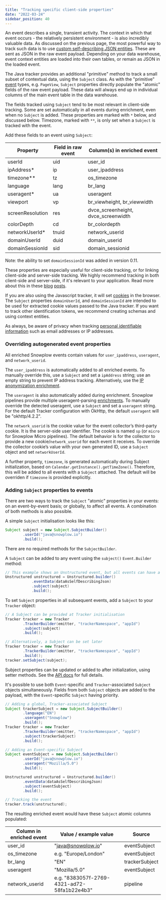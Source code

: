 ```yaml
---
title: "Tracking specific client-side properties"
date: "2022-03-24"
sidebar_position: 40
---
```


An event describes a single, transient activity. The context in which that event occurs - the relatively persistent environment - is also incredibly valuable data. As discussed on the previous page, the most powerful way to track such data is to use [custom self-describing JSON entities](/docs/sources/trackers/java-tracker/previous-versions/java-tracker-v0-12/custom-tracking-using-schemas/index.md). These are sent as JSON in the raw event payload. Depending on your data warehouse, event context entities are loaded into their own tables, or remain as JSON in the loaded event.

The Java tracker provides an additional "primitive" method to track a small subset of contextual data, using the `Subject` class. As with the "primitive" [event](/docs/sources/trackers/java-tracker/previous-versions/java-tracker-v0-12/tracking-events/index.md) types, e.g. `PageView`, `Subject` properties directly populate the "atomic" fields of the raw event payload. These data will always end up in individual columns of the main event table in the data warehouse.

The fields tracked using `Subject` tend to be most relevant in client-side tracking. Some are set automatically in all events during enrichment, even when no `Subject` is added. These properties are marked with `*` below, and discussed below. Timezone, marked with `**`, is only set when a `Subject` is tracked with the event.

Add these fields to an event using `Subject`:

| Property         | Field in raw event | Column(s) in enriched event           |
|------------------|--------------------|---------------------------------------|
| userId           | uid                | user_id                              |
| ipAddress\*      | ip                 | user_ipaddress                       |
| timezone\*\*     | tz                 | os_timezone                          |
| language         | lang               | br_lang                              |
| useragent\*      | ua                 | useragent                             |
| viewport         | vp                 | br_viewheight, br_viewwidth         |
| screenResolution | res                | dvce_screenheight, dvce_screenwidth |
| colorDepth       | cd                 | br_colordepth                        |
| networkUserId\*  | tnuid              | network_userid                       |
| domainUserId     | duid               | domain_userid                        |
| domainSessionId  | sid                | domain_sessionid                     |

Note: the ability to set `domainSessionId` was added in version 0.11.

These properties are especially useful for client-side tracking, or for linking client-side and server-side tracking. We highly recommend tracking in both client-side and server-side, if it's relevant to your application. Read more about this in these [blog](https://snowplow.io/blog/2019/02/05/how-server-side-tracking-fills-holes-in-your-data-and-improves-your-analytics/) [posts](https://snowplow.io/blog/2021/11/09/the-unrivaled-power-of-joining-client-and-server-side-tracking/).

If you are also using the Javascript tracker, it will set [cookies](/docs/sources/trackers/javascript-trackers/web-tracker/cookies-and-local-storage/index.md) in the browser. The `Subject` properties `domainUserId`, and `domainSessionId` are intended to be used for extracted cookie values passed to the Java tracker. If you want to track other identification tokens, we recommend creating schemas and using context entities.

As always, be aware of privacy when tracking [personal identifiable information](https://snowplow.io/blog/2020/09/06/user-identification-and-privacy/) such as email addresses or IP addresses.

### Overriding autogenerated event properties

All enriched Snowplow events contain values for `user_ipaddress`, `useragent`, and `network_userid`.

The `user_ipaddress` is automatically added to all enriched events. To manually override this, use a `Subject` and set a `ipAddress` string; use an empty string to prevent IP address tracking. Alternatively, use the [IP anonymization enrichment](/docs/enriching-your-data/available-enrichments/ip-anonymization-enrichment/index.md).

The `useragent` is also automatically added during enrichment. Snowplow pipelines provide multiple useragent-parsing [enrichments](/docs/enriching-your-data/available-enrichments/index.md). To manually override the detected useragent, use a `Subject` and set a `useragent` string. For the default Tracker configuration with OkHttp, the default `useragent` will be "okhttp/4.2.2".

The `network_userid` is the cookie value for the event collector’s third-party cookie. It is the server-side user identifier. The cookie is named `sp` (or `micro` for Snowplow Micro pipelines). The default behavior is for the collector to provide a new cookie/`network_userid` for each event it receives. To override the collector cookie’s value with your own generated ID, use a `Subject` object and set `networkUserId`.

A further property, `timezone`, is generated automatically during Subject initialization, based on `Calendar.getInstance().getTimeZone()`. Therefore, this will be added to all events with a `Subject` attached. The default will be overriden if `timezone` is provided explicitly.

### Adding `Subject` properties to events

There are two ways to track the `Subject` "atomic" properties in your events: on an event-by-event basis; or globally, to affect all events. A combination of both methods is also possible.

A simple `Subject` initialisation looks like this:

```java
Subject subject = new Subject.SubjectBuilder()
        .userId("java@snowplow.io")
        .build();
```

There are no required methods for the `SubjectBuilder`.

A `Subject` can be added to any event using the `subject()` `Event.Builder` method:

```java
// This example shows an Unstructured event, but all events can have a Subject
Unstructured unstructured = Unstructured.builder()
            .eventData(dataAsSelfDescribingJson)
            .subject(subject)
            .build();
```

To set `Subject` properties in all subsequent events, add a `Subject` to your `Tracker` object:

```java
// A Subject can be provided at Tracker initialisation
Tracker tracker = new Tracker
        .TrackerBuilder(emitter, "trackerNamespace", "appId")
        .subject(subject)
        .build();

// Alternatively, a Subject can be set later
Tracker tracker = new Tracker
        .TrackerBuilder(emitter, "trackerNamespace", "appId")
        .build();
tracker.setSubject(subject);
```

Subject properties can be updated or added to after initialization, using setter methods. See the [API docs](https://snowplow.github.io/snowplow-java-tracker/index.html?com/snowplowanalytics/snowplow/tracker/Subject.html) for full details.

It's possible to use both `Event`\-specific and `Tracker`\-associated `Subject` objects simultaneously. Fields from both `Subject` objects are added to the payload, with the `Event`\-specific `Subject` having priority.

```java
// Adding a global, Tracker-associated Subject
Subject trackerSubject = new Subject.SubjectBuilder()
        .language("EN")
        .useragent("Snowplow")
        .build();
Tracker tracker = new Tracker
        .TrackerBuilder(emitter, "trackerNamespace", "appId")
        .subject(trackerSubject)
        .build();

// Adding an Event-specific Subject
Subject eventSubject = new Subject.SubjectBuilder()
        .userId("java@snowplow.io")
        .useragent("Mozilla/5.0")
        .build();

Unstructured unstructured = Unstructured.builder()
        .eventData(dataAsSelfDescribingJson)
        .subject(eventSubject)
        .build();

// Tracking the event
tracker.track(unstructured);
```

The resulting enriched event would have these `Subject` atomic columns populated:

| Column in enriched event | Value / example value                       | Source         |
|--------------------------|---------------------------------------------|----------------|
| user_id                 | "java@snowplow.io"                          | eventSubject   |
| os_timezone             | e.g. "Europe/London"                        | eventSubject   |
| br_lang                 | "EN"                                        | trackerSubject |
| useragent                | "Mozilla/5.0"                               | eventSubject   |
| network_userid          | e.g. "8383057f-2769-4321-ad72-58fa1b22e4b3" | pipeline       |
